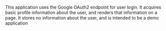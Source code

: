 This application uses the Google OAuth2 endpoint for user login. It acquires basic profile information about the user, and renders that information on a page. It stores no information about the user, and is intended to be a demo application